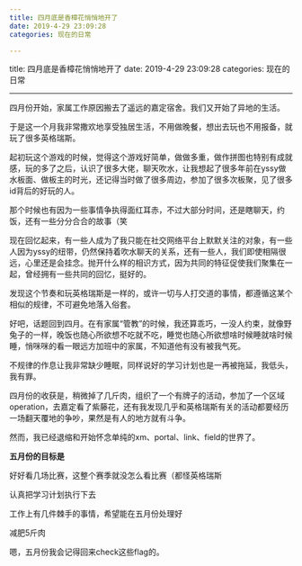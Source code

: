 ```yaml
---
title: 四月底是香樟花悄悄地开了
date: 2019-4-29 23:09:28
categories: 现在的日常

---
```

title: 四月底是香樟花悄悄地开了
date: 2019-4-29 23:09:28
categories: 现在的日常

---

四月份开始，家属工作原因搬去了遥远的嘉定宿舍。我们又开始了异地的生活。

于是这一个月我非常撒欢地享受独居生活，不用做晚餐，想出去玩也不用报备，就玩了很多英格瑞斯。

起初玩这个游戏的时候，觉得这个游戏好简单，做做多重，做作拼图也特别有成就感，玩的多了之后，认识了很多大佬，聊天吹水，让我想起了很多年前在yssy做水板面、做板主的时光，还记得当时做了很多周边，参加了很多次板聚，见了很多id背后的好玩的人。

那个时候也有因为一些事情争执得面红耳赤，不过大部分时间，还是瞎聊天，约饭，还有一些分分合合的故事（笑

现在回忆起来，有一些人成为了我只能在社交网络平台上默默关注的对象，有一些人因为yssy的纽带，仍然保持着吹水聊天的关系，还有一些人，我们即使相隔很远，心里还是会挂念。抛开什么样的相识方式，因为共同的特征促使我们聚集在一起，曾经拥有一些共同的回忆，挺好的。

发现这个节奏和玩英格瑞斯是一样的，或许一切与人打交道的事情，都遵循这某个相似的规律，不可避免地落入俗套。

好吧，话题回到四月。在有家属“管教”的时候，我还算乖巧，一没人约束，就像野兔子的一样，晚饭也随心所欲想不吃就不吃，睡觉也随心所欲想啥时候睡就啥时候睡，悄咪咪的看一眼远方加班中的家属，不知道他有没有被我气死。

不规律的作息让我非常缺少睡眠，同样说好的学习计划也是一再被拖延，我低头，我有罪。

四月份的收获是，稍微掉了几斤肉，组织了一个有牌子的活动，参加了一个区域operation，去嘉定看了紫藤花，还有我发现几乎和英格瑞斯有关的活动都要经历一场翻天覆地的争吵，果然是有人的地方就有斗争。

然而，我已经退缩和开始怀念单纯的xm、portal、link、field的世界了。



**五月份的目标是**

好好看几场比赛，这整个赛季就没怎么看比赛（都怪英格瑞斯

认真把学习计划执行下去

工作上有几件棘手的事情，希望能在五月份处理好

减肥5斤肉

 嗯，五月份我会记得回来check这些flag的。